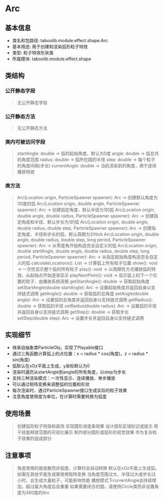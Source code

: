 # Arc

## 基本信息
- 类名和包路径: taboolib.module.effect.shape.Arc
- 基本用途: 用于创建和渲染弧形粒子特效
- 类型: 粒子特效形状类
- 所属模块: taboolib.module.effect.shape

## 类结构

### 公开静态字段
> 无公开静态字段

### 公开静态方法
> 无公开静态方法

### 类内可被访问字段
> startAngle: double -> 弧的起始角度，默认为0度
> angle: double -> 弧总共的角度范围
> radius: double -> 弧所在圆的半径
> step: double -> 每个粒子的角度间隔(步长)
> currentAngle: double -> 当前渲染到的角度，用于连续播放特效

### 类方法
> Arc(Location origin, ParticleSpawner spawner): Arc -> 创建默认角度为30度的弧
> Arc(Location origin, double angle, ParticleSpawner spawner): Arc -> 创建指定角度、默认半径为1的弧
> Arc(Location origin, double angle, double radius, ParticleSpawner spawner): Arc -> 创建指定角度和半径、默认步长为1的弧
> Arc(Location origin, double angle, double radius, double step, ParticleSpawner spawner): Arc -> 创建指定角度、半径和步长的弧，默认周期为20tick
> Arc(Location origin, double angle, double radius, double step, long period, ParticleSpawner spawner): Arc -> 从零度角开始构造完全自定义的弧
> Arc(Location origin, double startAngle, double angle, double radius, double step, long period, ParticleSpawner spawner): Arc -> 从指定起始角度构造完全自定义的弧
> calculateLocations(): List<Location> -> 计算弧上所有粒子位置
> show(): void -> 一次性显示整个弧的所有粒子
> play(): void -> 以周期性方式播放弧的特效，从起始点开始逐渐显示
> playNextPoint(): void -> 显示弧上的下一个位置的粒子，由播放系统调用
> getStartAngle(): double -> 获取起始角度
> setStartAngle(double startAngle): Arc -> 设置起始角度并返回自身以支持链式调用
> getAngle(): double -> 获取弧的总角度
> setAngle(double angle): Arc -> 设置弧的总角度并返回自身以支持链式调用
> getRadius(): double -> 获取弧的半径
> setRadius(double radius): Arc -> 设置弧的半径并返回自身以支持链式调用
> getStep(): double -> 获取步长
> setStep(double step): Arc -> 设置步长并返回自身以支持链式调用

## 实现细节
- 继承自抽象类ParticleObj，实现了Playable接口
- 通过三角函数计算弧上的点位置：x = radius * cos(角度)，z = radius * sin(角度)
- 弧默认在xOz平面上生成，y坐标默认为0
- 渲染时遍历从startAngle到angle的所有角度，以step为步长
- 支持三种渲染模式：一次性显示、连续播放、单步播放
- 可以通过矩阵变换来调整弧的位置和形状
- 每次渲染时，通过ParticleSpawner接口生成实际的粒子效果
- 注意角度使用度为单位，在计算时需要转换为弧度

## 使用场景
> 创建弧形粒子特效和装饰
> 实现圆形进度条效果
> 设计扇形区域标记或提示
> 用于技能释放范围的可视化展示
> 制作部分圆形或弧形的视觉效果
> 作为复杂粒子效果的组成部分

## 注意事项
> 角度使用的是度数而非弧度，计算时会自动转换
> 默认在xOz平面上生成弧，如需在其他平面生成需使用矩阵变换
> 当角度范围过大、半径过大或步长过小时，会生成大量粒子，可能影响性能
> 播放模式下currentAngle会持续增加，超过最大角度后会重置
> 如果需要闭合的圆，请使用Circle类而非设置角度为360度的Arc
